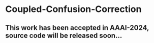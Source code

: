 # Coupled-Confusion-Correction
## This work has been accepted in AAAI-2024, source code will be released soon...
